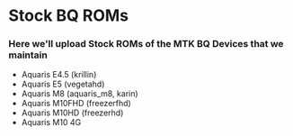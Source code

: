 Stock BQ ROMs
==================

### Here we'll upload Stock ROMs of the MTK BQ Devices that we maintain
 - Aquaris E4.5 (krillin)
 - Aquaris E5 (vegetahd)
 - Aquaris M8 (aquaris_m8, karin)
 - Aquaris M10FHD (freezerfhd)
 - Aquaris M10HD (freezerhd)
 - Aquaris M10 4G
